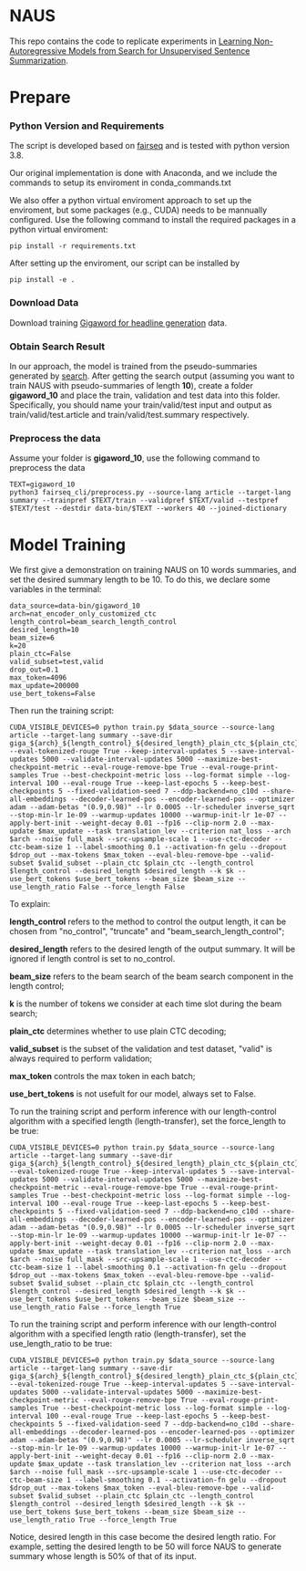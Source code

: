 # NAUS
This repo contains the code to replicate experiments in [Learning Non-Autoregressive Models from Search for Unsupervised Sentence Summarization](https://openreview.net/forum?id=UNzc8gReN7m).

Prepare
=======

### Python Version and Requirements
The script is developed based on [fairseq](https://github.com/pytorch/fairseq) and is tested with python version 3.8.

Our original implementation is done with Anaconda, and we include the commands to setup its enviroment in conda_commands.txt

We also offer a python virtual enviroment approach to set up the enviroment, but some packages (e.g., CUDA) needs to be mannually configured. 
Use the following command to install the required packages in a python virtual enviroment: 

```
pip install -r requirements.txt
```

After setting up the enviroment, our script can be installed by 

```
pip install -e .
```

### Download Data
Download training [Gigaword for headline generation](https://github.com/harvardnlp/sent-summary) data.

### Obtain Search Result
In our approach, the model is trained from the pseudo-summaries generated by [search](https://github.com/raphael-sch/HC_Sentence_Summarization).
After getting the search output (assuming you want to train NAUS with pseudo-summaries of length **10**), create a folder **gigaword_10** and place the train, validation and test data into this folder. 
Specifically, you should name your train/valid/test input and output as train/valid/test.article and train/valid/test.summary respectively. 


### Preprocess the data

Assume your folder is **gigaword_10**, use the following command to preprocess the data
```
TEXT=gigaword_10
python3 fairseq_cli/preprocess.py --source-lang article --target-lang summary --trainpref $TEXT/train --validpref $TEXT/valid --testpref $TEXT/test --destdir data-bin/$TEXT --workers 40 --joined-dictionary
```


Model Training
=============
We first give a demonstration on training NAUS on 10 words summaries, and set the desired summary length to be 10.
To do this, we declare some variables in the terminal:

```
data_source=data-bin/gigaword_10
arch=nat_encoder_only_customized_ctc
length_control=beam_search_length_control
desired_length=10
beam_size=6
k=20
plain_ctc=False
valid_subset=test,valid
drop_out=0.1
max_token=4096
max_update=200000
use_bert_tokens=False
```

Then run the training script:

	CUDA_VISIBLE_DEVICES=0 python train.py $data_source --source-lang article --target-lang summary --save-dir giga_${arch}_${length_control}_${desired_length}_plain_ctc_${plain_ctc}_use_bert_tokens_${use_bert_tokens}_beam_size_${beam_size}_k_${k}_dropout_${drop_out}_checkpoints --eval-tokenized-rouge True --keep-interval-updates 5 --save-interval-updates 5000 --validate-interval-updates 5000 --maximize-best-checkpoint-metric --eval-rouge-remove-bpe True --eval-rouge-print-samples True --best-checkpoint-metric loss --log-format simple --log-interval 100 --eval-rouge True --keep-last-epochs 5 --keep-best-checkpoints 5 --fixed-validation-seed 7 --ddp-backend=no_c10d --share-all-embeddings --decoder-learned-pos --encoder-learned-pos --optimizer adam --adam-betas "(0.9,0.98)" --lr 0.0005 --lr-scheduler inverse_sqrt --stop-min-lr 1e-09 --warmup-updates 10000 --warmup-init-lr 1e-07 --apply-bert-init --weight-decay 0.01 --fp16 --clip-norm 2.0 --max-update $max_update --task translation_lev --criterion nat_loss --arch $arch --noise full_mask --src-upsample-scale 1 --use-ctc-decoder --ctc-beam-size 1 --label-smoothing 0.1 --activation-fn gelu --dropout $drop_out --max-tokens $max_token --eval-bleu-remove-bpe --valid-subset $valid_subset --plain_ctc $plain_ctc --length_control $length_control --desired_length $desired_length --k $k --use_bert_tokens $use_bert_tokens --beam_size $beam_size --use_length_ratio False --force_length False

To explain: 

**length_control** refers to the method to control the output length, it can be chosen from "no_control", "truncate" and "beam_search_length_control";

**desired_length** refers to the desired length of the output summary. It will be ignored if length control is set to no_control. 

**beam_size** refers to the beam search of the beam search component in the length control;

**k** is the number of tokens we consider at each time slot during the beam search;

**plain_ctc** determines whether to use plain CTC decoding;

**valid_subset** is the subset of the validation and test dataset, "valid" is always required to perform validation;

**max_token** controls the max token in each batch;

**use_bert_tokens** is not usefult for our model, always set to False.


To run the training script and perform inference with our length-control algorithm with a specified length (length-transfer), set the force_length to be true:

	CUDA_VISIBLE_DEVICES=0 python train.py $data_source --source-lang article --target-lang summary --save-dir giga_${arch}_${length_control}_${desired_length}_plain_ctc_${plain_ctc}_use_bert_tokens_${use_bert_tokens}_beam_size_${beam_size}_k_${k}_dropout_${drop_out}_checkpoints --eval-tokenized-rouge True --keep-interval-updates 5 --save-interval-updates 5000 --validate-interval-updates 5000 --maximize-best-checkpoint-metric --eval-rouge-remove-bpe True --eval-rouge-print-samples True --best-checkpoint-metric loss --log-format simple --log-interval 100 --eval-rouge True --keep-last-epochs 5 --keep-best-checkpoints 5 --fixed-validation-seed 7 --ddp-backend=no_c10d --share-all-embeddings --decoder-learned-pos --encoder-learned-pos --optimizer adam --adam-betas "(0.9,0.98)" --lr 0.0005 --lr-scheduler inverse_sqrt --stop-min-lr 1e-09 --warmup-updates 10000 --warmup-init-lr 1e-07 --apply-bert-init --weight-decay 0.01 --fp16 --clip-norm 2.0 --max-update $max_update --task translation_lev --criterion nat_loss --arch $arch --noise full_mask --src-upsample-scale 1 --use-ctc-decoder --ctc-beam-size 1 --label-smoothing 0.1 --activation-fn gelu --dropout $drop_out --max-tokens $max_token --eval-bleu-remove-bpe --valid-subset $valid_subset --plain_ctc $plain_ctc --length_control $length_control --desired_length $desired_length --k $k --use_bert_tokens $use_bert_tokens --beam_size $beam_size --use_length_ratio False --force_length True


To run the training script and perform inference with our length-control algorithm with a specified length ratio (length-transfer), set the use_length_ratio to be true:

	CUDA_VISIBLE_DEVICES=0 python train.py $data_source --source-lang article --target-lang summary --save-dir giga_${arch}_${length_control}_${desired_length}_plain_ctc_${plain_ctc}_use_bert_tokens_${use_bert_tokens}_beam_size_${beam_size}_k_${k}_dropout_${drop_out}_checkpoints --eval-tokenized-rouge True --keep-interval-updates 5 --save-interval-updates 5000 --validate-interval-updates 5000 --maximize-best-checkpoint-metric --eval-rouge-remove-bpe True --eval-rouge-print-samples True --best-checkpoint-metric loss --log-format simple --log-interval 100 --eval-rouge True --keep-last-epochs 5 --keep-best-checkpoints 5 --fixed-validation-seed 7 --ddp-backend=no_c10d --share-all-embeddings --decoder-learned-pos --encoder-learned-pos --optimizer adam --adam-betas "(0.9,0.98)" --lr 0.0005 --lr-scheduler inverse_sqrt --stop-min-lr 1e-09 --warmup-updates 10000 --warmup-init-lr 1e-07 --apply-bert-init --weight-decay 0.01 --fp16 --clip-norm 2.0 --max-update $max_update --task translation_lev --criterion nat_loss --arch $arch --noise full_mask --src-upsample-scale 1 --use-ctc-decoder --ctc-beam-size 1 --label-smoothing 0.1 --activation-fn gelu --dropout $drop_out --max-tokens $max_token --eval-bleu-remove-bpe --valid-subset $valid_subset --plain_ctc $plain_ctc --length_control $length_control --desired_length $desired_length --k $k --use_bert_tokens $use_bert_tokens --beam_size $beam_size --use_length_ratio True --force_length True

Notice, desired length in this case become the desired length ratio. For example, setting the desired length to be 50 will force NAUS to generate summary whose length is 50% of that of its input. 

